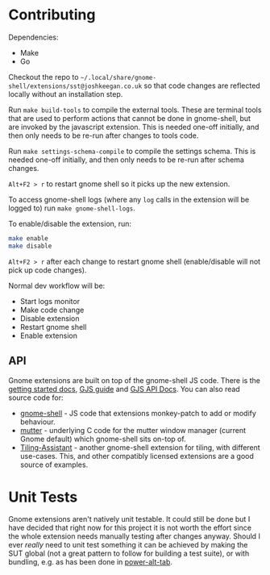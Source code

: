 # Contributing

Dependencies:
 - Make
 - Go

Checkout the repo to `~/.local/share/gnome-shell/extensions/sst@joshkeegan.co.uk` so that code changes are reflected locally without an installation step.

Run `make build-tools` to compile the external tools. These are terminal tools that are used to perform actions that cannot be done in gnome-shell, but are invoked by the javascript extension. This is needed one-off initially, and then only needs to be re-run after changes to tools code.

Run `make settings-schema-compile` to compile the settings schema. This is needed one-off initially, and then only needs to be re-run after schema changes.

`Alt+F2 > r` to restart gnome shell so it picks up the new extension.

To access gnome-shell logs (where any `log` calls in the extension will be logged to) run `make gnome-shell-logs`.

To enable/disable the extension, run:
```bash
make enable
make disable
```

`Alt+F2 > r` after each change to restart gnome shell (enable/disable will not pick up code changes).

Normal dev workflow will be:
 - Start logs monitor
 - Make code change
 - Disable extension
 - Restart gnome shell
 - Enable extension

## API
Gnome extensions are built on top of the gnome-shell JS code. There is the [getting started docs](https://wiki.gnome.org/Projects/GnomeShell/Extensions#Creating_Extensions), [GJS guide](https://gjs.guide/) and [GJS API Docs](https://gjs-docs.gnome.org/). You can also read source code for:
 - [gnome-shell](https://gitlab.gnome.org/GNOME/gnome-shell/) - JS code that extensions monkey-patch to add or modify behaviour.
 - [mutter](https://gitlab.gnome.org/GNOME/mutter) - underlying C code for the mutter window manager (current Gnome default) which gnome-shell sits on-top of.
 - [Tiling-Assistant](https://github.com/Leleat/Tiling-Assistant) - another gnome-shell extension for tiling, with different use-cases. This, and other compatibly licensed extensions are a good source of examples.

# Unit Tests
Gnome extensions aren't natively unit testable. It could still be done but I have decided that right now for this project it is not worth the effort since the whole extension needs manually testing after changes anyway. Should I ever *really* need to unit test something it can be achieved by making the SUT global (not a great pattern to follow for building a test suite), or with bundling, e.g. as has been done in 
[power-alt-tab](https://github.com/emerinohdz/power-alt-tab).
